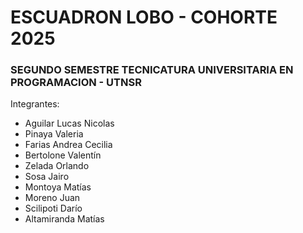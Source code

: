 # ESCUADRON LOBO - COHORTE 2025
### SEGUNDO SEMESTRE TECNICATURA UNIVERSITARIA EN PROGRAMACION - UTNSR

Integrantes:
- Aguilar Lucas Nicolas
- Pinaya Valeria
- Farias Andrea Cecilia
- Bertolone Valentín
- Zelada Orlando
- Sosa Jairo
- Montoya Matías
- Moreno Juan
- Scilipoti Darío
- Altamiranda Matías